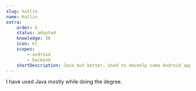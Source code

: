 ```yaml
---
slug: kotlin
name: Kotlin
extra:
    order: 5
    status: adopted
    knowledge: 30
    icon: kt
    scopes:
        - android
        - backend
    shortDescription: Java but better. Used to deveolp some Android apps.
---
```


I have used Java mostly while doing the degree.